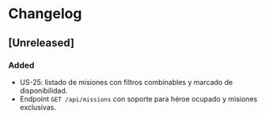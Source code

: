 # Changelog

## [Unreleased]
### Added
- US-25: listado de misiones con filtros combinables y marcado de disponibilidad.
- Endpoint `GET /api/missions` con soporte para héroe ocupado y misiones exclusivas.
